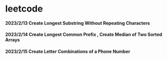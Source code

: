 # leetcode

#### 2023/2/13 Create Longest Substring Without Repeating Characters
#### 2023/2/14 Create Longest Common Prefix , Create Median of Two Sorted Arrays
#### 2023/2/15 Create Letter Combinations of a Phone Number
